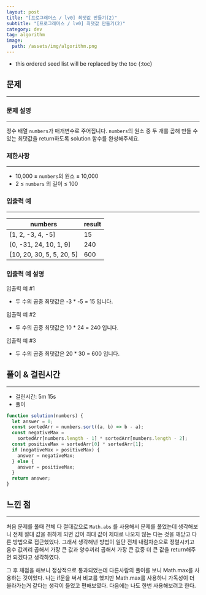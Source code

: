 ```yaml
---
layout: post
title: "[프로그래머스 / lv0] 최댓값 만들기(2)"
subtitle: "[프로그래머스 / lv0] 최댓값 만들기(2)"
category: dev
tag: algorithm
image:
  path: /assets/img/algorithm.png
---
```


<!-- prettier-ignore -->
* this ordered seed list will be replaced by the toc
{:toc}

## 문제

---

### **문제 설명**

---

정수 배열 `numbers`가 매개변수로 주어집니다. `numbers`의 원소 중 두 개를 곱해 만들 수 있는 최댓값을 return하도록 solution 함수를 완성해주세요.

### 제한사항

---

- 10,000 ≤ `numbers`의 원소 ≤ 10,000
- 2 ≤ `numbers` 의 길이 ≤ 100

### 입출력 예

---

| numbers                   | result |
| ------------------------- | ------ |
| [1, 2, -3, 4, -5]         | 15     |
| [0, -31, 24, 10, 1, 9]    | 240    |
| [10, 20, 30, 5, 5, 20, 5] | 600    |

### 입출력 예 설명

입출력 예 #1

- 두 수의 곱중 최댓값은 -3 \* -5 = 15 입니다.

입출력 예 #2

- 두 수의 곱중 최댓값은 10 \* 24 = 240 입니다.

입출력 예 #3

- 두 수의 곱중 최댓값은 20 \* 30 = 600 입니다.

## 풀이 & 걸린시간

---

- 걸린시간: 5m 15s
- 풀이

```jsx
function solution(numbers) {
  let answer = 0;
  const sortedArr = numbers.sort((a, b) => b - a);
  const negativeMax =
    sortedArr[numbers.length - 1] * sortedArr[numbers.length - 2];
  const positiveMax = sortedArr[0] * sortedArr[1];
  if (negativeMax > positiveMax) {
    answer = negativeMax;
  } else {
    answer = positiveMax;
  }
  return answer;
}
```

## 느낀 점

---

처음 문제를 풀때 전체 다 절대값으로 `Math.abs` 를 사용해서 문제를 풀었는데 생각해보니 전체 절대 값을 취하게 되면 값이 최대 값이 제대로 나오지 않는 다는 것을 깨닫고 다른 방법으로 접근했었다. 그래서 생각해낸 방법이 일단 전체 내림차순으로 정렬시키고 음수 값끼리 곱해서 가장 큰 값과 양수끼리 곱해서 가장 큰 값중 더 큰 값을 return해주면 되겠다고 생각하였다.

그 후 채점을 해보니 정상적으로 통과되었는데 다른사람의 풀이를 보니 Math.max를 사용하는 것이었다. 나는 if문을 써서 비교를 했지만 Math.max를 사용하니 가독성이 더 올라가는거 같다는 생각이 들었고 편해보였다. 다음에는 나도 한번 사용해보려고 한다.
